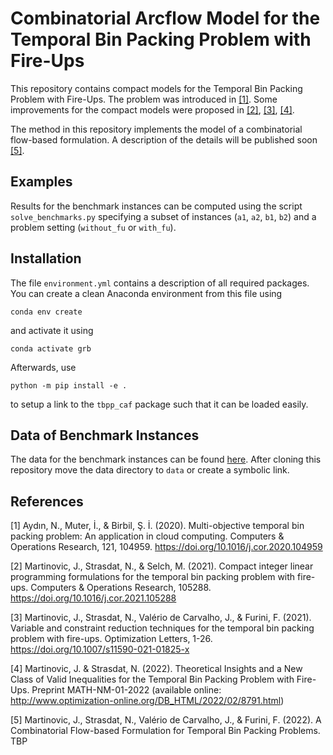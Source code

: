 # Combinatorial Arcflow Model for the Temporal Bin Packing Problem with Fire-Ups

This repository contains compact models for the Temporal Bin Packing Problem with Fire-Ups.
The problem was introduced in [[1]](#1).
Some improvements for the compact models were proposed in [[2]](#2), [[3]](#3), [[4]](#4).

The method in this repository implements the model of a combinatorial flow-based formulation. A description of the details will be published soon [[5]](#5).

## Examples

Results for the benchmark instances can be computed using the script `solve_benchmarks.py` specifying a subset of instances (`a1`, `a2`, `b1`, `b2`) and a problem setting (`without_fu` or `with_fu`).

## Installation

The file `environment.yml` contains a description of all required packages.
You can create a clean Anaconda environment from this file using

```
conda env create
```

and activate it using

```
conda activate grb
```

Afterwards, use

```
python -m pip install -e .
```

to setup a link to the `tbpp_caf` package such that it can be loaded easily.

## Data of Benchmark Instances

The data for the benchmark instances can be found [here](https://github.com/wotzlaff/tbpp-instances).
After cloning this repository move the data directory to `data` or create a symbolic link.

## References

<a id="1">[1]</a>
Aydın, N., Muter, İ., & Birbil, Ş. İ. (2020). Multi-objective temporal bin packing problem: An application in cloud computing. Computers & Operations Research, 121, 104959. <https://doi.org/10.1016/j.cor.2020.104959>

<a id="2">[2]</a>
Martinovic, J., Strasdat, N., & Selch, M. (2021). Compact integer linear programming formulations for the temporal bin packing problem with fire-ups. Computers & Operations Research, 105288. <https://doi.org/10.1016/j.cor.2021.105288>

<a id="3">[3]</a>
Martinovic, J., Strasdat, N., Valério de Carvalho, J., & Furini, F. (2021). Variable and constraint reduction techniques for the temporal bin packing problem with fire-ups. Optimization Letters, 1-26. <https://doi.org/10.1007/s11590-021-01825-x>

<a id="4">[4]</a>
Martinovic, J. & Strasdat, N. (2022). Theoretical Insights and a New Class of Valid Inequalities for the Temporal Bin Packing Problem with Fire-Ups. Preprint MATH-NM-01-2022 (available online: <http://www.optimization-online.org/DB_HTML/2022/02/8791.html>)

<a id="5">[5]</a>
Martinovic, J., Strasdat, N., Valério de Carvalho, J., & Furini, F. (2022). A Combinatorial Flow-based Formulation for Temporal Bin Packing Problems. TBP